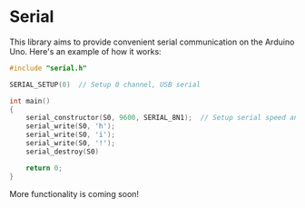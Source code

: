 # Serial

This library aims to provide convenient serial communication on the Arduino Uno.
Here's an example of how it works:

```c
#include "serial.h"

SERIAL_SETUP(0)  // Setup 0 channel, USB serial

int main()
{
    serial_constructor(S0, 9600, SERIAL_8N1);  // Setup serial speed and format
    serial_write(S0, 'h');
    serial_write(S0, 'i');
    serial_write(S0, '!');
    serial_destroy(S0)

    return 0;
}
```

More functionality is coming soon!
